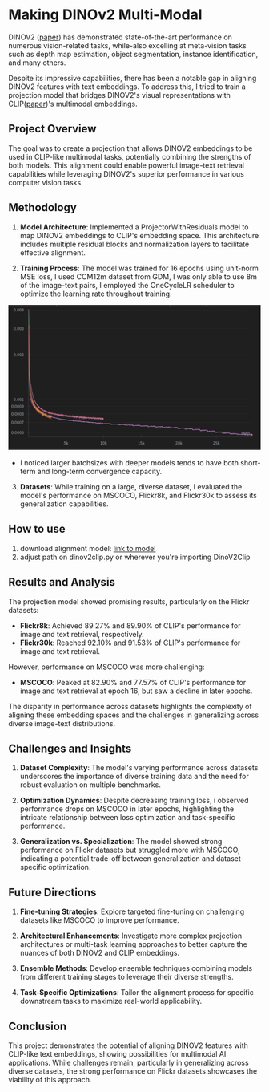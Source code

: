 
# Making DINOv2 Multi-Modal

DINOV2 ([paper](https://arxiv.org/abs/2304.07193)) has demonstrated state-of-the-art performance on numerous vision-related tasks, while-also excelling at meta-vision tasks such as depth map estimation, object segmentation, instance identification, and many others.

Despite its impressive capabilities, there has been a notable gap in aligning DINOV2 features with text embeddings. To address this, I tried to train a projection model that bridges DINOV2's visual representations with CLIP([paper](https://arxiv.org/abs/2103.00020))'s multimodal embeddings.



## Project Overview

The goal was to create a projection that allows DINOV2 embeddings to be used in CLIP-like multimodal tasks, potentially combining the strengths of both models. This alignment could enable powerful image-text retrieval capabilities while leveraging DINOV2's superior performance in various computer vision tasks.

## Methodology


1. **Model Architecture**: Implemented a ProjectorWithResiduals model to map DINOV2 embeddings to CLIP's embedding space. This architecture includes multiple residual blocks and normalization layers to facilitate effective alignment.

2. **Training Process**: The model was trained for 16 epochs using unit-norm MSE loss, I used CCM12m dataset from GDM, I was only able to use 8m of the image-text pairs, I employed the OneCycleLR scheduler to optimize the learning rate throughout training.

![alt text](image.png)

* I noticed larger batchsizes with deeper models tends to have both short-term and long-term convergence capacity.

3. **Datasets**: While training on a large, diverse dataset, I evaluated the model's performance on MSCOCO, Flickr8k, and Flickr30k to assess its generalization capabilities.


## How to use

1. download alignment model: [link to model](https://internalshare.s3.amazonaws.com/dinov2_alignment_model_epoch_16.pt)
2. adjust path on dinov2clip.py or wherever you're importing DinoV2Clip

## Results and Analysis

The projection model showed promising results, particularly on the Flickr datasets:

- **Flickr8k**: Achieved 89.27% and 89.90% of CLIP's performance for image and text retrieval, respectively.
- **Flickr30k**: Reached 92.10% and 91.53% of CLIP's performance for image and text retrieval.

However, performance on MSCOCO was more challenging:

- **MSCOCO**: Peaked at 82.90% and 77.57% of CLIP's performance for image and text retrieval at epoch 16, but saw a decline in later epochs.

The disparity in performance across datasets highlights the complexity of aligning these embedding spaces and the challenges in generalizing across diverse image-text distributions.

## Challenges and Insights

1. **Dataset Complexity**: The model's varying performance across datasets underscores the importance of diverse training data and the need for robust evaluation on multiple benchmarks.

2. **Optimization Dynamics**: Despite decreasing training loss, i observed performance drops on MSCOCO in later epochs, highlighting the intricate relationship between loss optimization and task-specific performance.

3. **Generalization vs. Specialization**: The model showed strong performance on Flickr datasets but struggled more with MSCOCO, indicating a potential trade-off between generalization and dataset-specific optimization.

## Future Directions

1. **Fine-tuning Strategies**: Explore targeted fine-tuning on challenging datasets like MSCOCO to improve performance.

2. **Architectural Enhancements**: Investigate more complex projection architectures or multi-task learning approaches to better capture the nuances of both DINOV2 and CLIP embeddings.

3. **Ensemble Methods**: Develop ensemble techniques combining models from different training stages to leverage their diverse strengths.

4. **Task-Specific Optimizations**: Tailor the alignment process for specific downstream tasks to maximize real-world applicability.

## Conclusion

This project demonstrates the potential of aligning DINOV2 features with CLIP-like text embeddings, showing  possibilities for multimodal AI applications. While challenges remain, particularly in generalizing across diverse datasets, the strong performance on Flickr datasets showcases the viability of this approach. 
